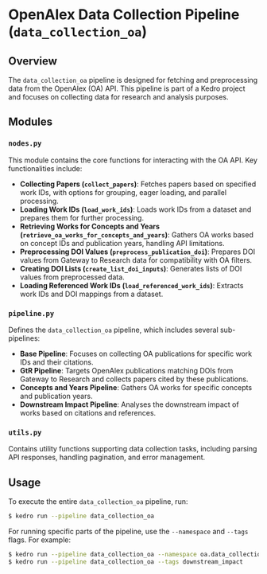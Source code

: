 # OpenAlex Data Collection Pipeline (`data_collection_oa`)

## Overview
The `data_collection_oa` pipeline is designed for fetching and preprocessing data from the OpenAlex (OA) API. This pipeline is part of a Kedro project and focuses on collecting data for research and analysis purposes.

## Modules
### `nodes.py`
This module contains the core functions for interacting with the OA API. Key functionalities include:
- **Collecting Papers (`collect_papers`)**: Fetches papers based on specified work IDs, with options for grouping, eager loading, and parallel processing.
- **Loading Work IDs (`load_work_ids`)**: Loads work IDs from a dataset and prepares them for further processing.
- **Retrieving Works for Concepts and Years (`retrieve_oa_works_for_concepts_and_years`)**: Gathers OA works based on concept IDs and publication years, handling API limitations.
- **Preprocessing DOI Values (`preprocess_publication_doi`)**: Prepares DOI values from Gateway to Research data for compatibility with OA filters.
- **Creating DOI Lists (`create_list_doi_inputs`)**: Generates lists of DOI values from preprocessed data.
- **Loading Referenced Work IDs (`load_referenced_work_ids`)**: Extracts work IDs and DOI mappings from a dataset.

### `pipeline.py`
Defines the `data_collection_oa` pipeline, which includes several sub-pipelines:
- **Base Pipeline**: Focuses on collecting OA publications for specific work IDs and their citations.
- **GtR Pipeline**: Targets OpenAlex publications matching DOIs from Gateway to Research and collects papers cited by these publications.
- **Concepts and Years Pipeline**: Gathers OA works for specific concepts and publication years.
- **Downstream Impact Pipeline**: Analyses the downstream impact of works based on citations and references.

### `utils.py`
Contains utility functions supporting data collection tasks, including parsing API responses, handling pagination, and error management.

## Usage
To execute the entire `data_collection_oa` pipeline, run:
```bash
$ kedro run --pipeline data_collection_oa
```

For running specific parts of the pipeline, use the `--namespace` and `--tags` flags. For example:
```bash
$ kedro run --pipeline data_collection_oa --namespace oa.data_collection.gtr
$ kedro run --pipeline data_collection_oa --tags downstream_impact
```
